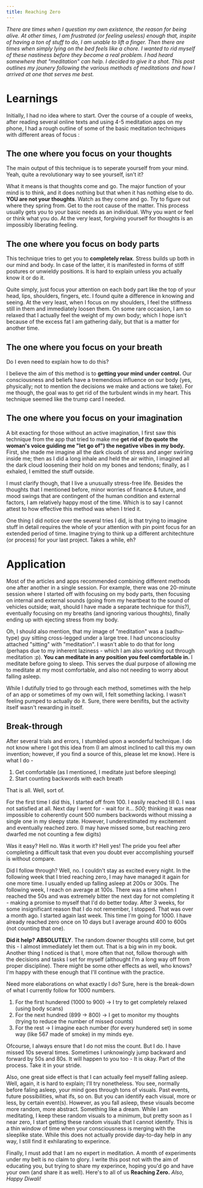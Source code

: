 ```yaml
---
title: Reaching Zero
---
```


*There are times when I question my own existence, the reason for being alive. At other times, I am frustrated (or feeling useless) enough that, inspite of having a ton of stuff to do, I am unable to lift a finger. Then there are times when simply lying on the bed feels like a chore. I wanted to rid myself of these nastiness before they become a real problem. I had heard somewhere that "meditation" can help. I decided to give it a shot. This post outlines my jounery following the various methods of meditations and how I arrived at one that serves me best.*

# Learnings

Initially, I had no idea where to start. Over the course of a couple of weeks, after reading several online texts and using 4-5 meditation apps on my phone, I had a rough outline of some of the basic meditation techniques with different areas of focus :

## The one where you focus on your **thoughts**

The main output of this technique is to seperate yourself from your mind. Yeah, quite a revolutionary way to see yourself, isn't it?

What it means is that thoughts come and go. The major function of your mind is to think, and it does nothing but that when it has nothing else to do. **YOU are not your thoughts**. Watch as they come and go. Try to figure out where they spring from. Get to the root cause of the matter. This process usually gets you to your basic needs as an individual. Why you want or feel or think what you do. At the very least, forgiving yourself for thoughts is an impossibly liberating feeling.

## The one where you focus on **body parts**

This technique tries to get you to **completely relax**. Stress builds up both in our mind and body. In case of the latter, it is manifested in forms of stiff postures or unwieldy positions. It is hard to explain unless you actually know it or do it.

Quite simply, just focus your attention on each body part like the top of your head, lips, shoulders, fingers, etc. I found quite a difference in knowing and seeing. At the very least, when I focus on my shoulders, I feel the stiffness still in them and immediately loosen them. On some rare occasion, I am so relaxed that I actually feel the weight of my own body; which I hope isn't because of the excess fat I am gathering daily, but that is a matter for another time.

## The one where you focus on your **breath**

Do I even need to explain how to do this?

I believe the aim of this method is to **getting your mind under control.** Our consciousness and beliefs have a tremendous influence on our body (yes, physically; not to mention the decisions we make and actions we take). For me though, the goal was to get rid of the turbulent winds in my heart. This technique seemed like the trump card I needed.

## The one where you focus on your **imagination**

A bit exacting for those without an active imagination, I first saw this technique from the app that tried to make me **get rid of (to quote the woman's voice guiding me "let go of") the negative vibes in my body.** First, she made me imagine all the dark clouds of stress and anger swirling inside me; then as I did a long inhale and held the air within, I imagined all the dark cloud loosening their hold on my bones and tendons; finally, as I exhaled, I emitted the stuff outside.

I must clarify though, that I live a unusually stress-free life. Besides the thoughts that I mentioned before, minor worries of finance & future, and mood swings that are contingent of the human condition and external factors, I am relatively happy most of the time. Which is to say I cannot attest to how effective this method was when I tried it.

One thing I did notice over the several tries I did, is that trying to imagine stuff in detail requires the whole of your attention with pin point focus for an extended period of time. Imagine trying to think up a different architechture (or process) for your last project. Takes a while, eh?

# Application

Most of the articles and apps recommended combining different methods one after another in a single session. For example, there was one 20-minute session where I started off with focusing on my body parts, then focusing on internal and external sounds (going from my heartbeat to the sound of vehicles outside; wait, should I have made a separate technique for this?), eventually focusing on my breaths (and ignoring various thoughts), finally ending up with ejecting stress from my body.

Oh, I should also mention, that my image of "meditation" was a (sadhu-type) guy sitting cross-legged under a large tree. I had unconscioulsy attached "sitting" with "meditation". I wasn't able to do that for long (perhaps due to my inherent laziness - which I am also working out through meditation :p). **You can meditate in any position you feel comfortable in.** I meditate before going to sleep. This serves the dual purpose of allowing me to meditate at my most comfortable, and also not needing to worry about falling asleep.

While I dutifully tried to go through each method, sometimes with the help of an app or sometimes of my own will, I felt something lacking. I wasn't feeling pumped to actually do it. Sure, there were benifits, but the activity itself wasn't rewarding in itself.

## Break-through

After several trials and errors, I stumbled upon a wonderful technique. I do not know where I got this idea from (I am almost inclined to call this my own invention; however, if you find a source of this, please let me know). Here is what I do -

1. Get comfortable (as I mentioned, I meditate just before sleeping)
2. Start counting backwords with each breath

That is all. Well, sort of.

For the first time I did this, I started off from 100. I easily reached till 0. I was not satisfied at all. Next day I went for - wait for it... *500*; thinking it was near impossible to coherently count 500 numbers backwords without missing a single one in my sleepy state. However, I underestimated my excitement and eventually reached zero. (I may have missed some, but reaching zero dwarfed me not counting a few digits)

Was it easy? Hell no. Was it worth it? Hell yes! The pride you feel after completing a difficult task that even you doubt ever accomplishing yourself is without compare.

Did I follow through? Well, no. I couldn't stay as excited every night. In the following week that I tried reaching zero, I may have managed it again for one more time. I usually ended up falling asleep at 200s or 300s. The following week, I reach on average at 100s. There was a time when I reached the 50s and was extremely bitter the next day for not completing it - making a promise to myself that I'd do better today. After 3 weeks, for some insignificant reason that I do not remember, I stopped. That was over a month ago. I started again last week. This time I'm going for 1000. I have already reached zero once on 10 days but I average around 400 to 600s (not counting that one).

**Did it help?** **ABSOLUTELY**. The random downer thoughts still come, but get this - I almost immediately let them out. That is a big win in my book. Another thing I noticed is that I, more often that not, follow thorough with the decisions and tasks I set for myself (althought I'm a long way off from proper discipline). There might be some other effects as well, who knows? I'm happy with these enough that I'll continue with the practice.

Need more elaborations on what exactly I do? Sure, here is the break-down of what I currently follow for 1000 numbers. 

1. For the first hundered (1000 to 900) -> I try to get completely relaxed (using body scans)
2. For the next hundred (899 -> 800) -> I get to monitor my thoughts (trying to reduce the number of missed counts)
3. For the rest -> I imagine each number (for every hundered set) in some way (like 567 made of smoke) in my minds eye.

Ofcourse, I always ensure that I do not miss the count. But I do. I have missed 10s several times. Sometimes I unknowingly jump backward and forward by 50s and 80s. It will happen to you too - It is okay. Part of the process. Take it in your stride.

Also, one great side effect is that I can actually feel myself falling asleep. Well, again, it is hard to explain; I'll try nonetheless. You see, normally before faling asleep, your mind goes through tons of visuals. Past events, future possibilities, what ifs, so on. But you can identify each visual, more or less, by certain event(s). However, as you fall asleep, these visuals become more random, more abstract. Something like a dream. While I am meditating, I keep these random visuals to a minimum, but pretty soon as I near zero, I start getting these random visuals that I cannot identify. This is a thin window of time when your consciousness is merging with the sleeplike state. While this does not actually provide day-to-day help in any way, I still find it exhilarating to experince.

Finally, I must add that I am no expert in meditation. A month of experiments under my belt is no claim to glory. I write this post not with the aim of educating you, but trying to share my experince, hoping you'd go and have your own (and share it as well). Here's to all of us **Reaching Zero.** *Also, Happy Diwali!*
